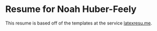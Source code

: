 # Resume for Noah Huber-Feely

This resume is based off of the templates at the service
[latexresu.me](https://latexresu.me).

